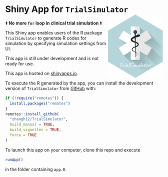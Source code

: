 # Shiny App for `TrialSimulator` <img src="logo.png" align="right" width="175" />

**&#x2695; No more `for` loop in clinical trial simulation &#x2695;**

This Shiny app enables users of the R package `TrialSimulator` to generate R codes for simulation by specifying simulation settings from UI. 

This app is still under development and is not ready for use. 

This app is hosted on [shinyapps.io](https://bx7ttm-han-zhang.shinyapps.io/trialsimulatorstarter/). 

To execute the R generated by the app, you can install the development version of `TrialSimulator` from [GitHub](https://github.com/zhangh12/TrialSimulator) with:

``` r
if (!require("remotes")) {
  install.packages("remotes")
}
remotes::install_github(
  "zhangh12/TrialSimulator", 
  build_manual = TRUE, 
  build_vignettes = TRUE, 
  force = TRUE
)
```

To launch this app on your computer, clone this repo and execute
``` r
runApp()
```
in the folder containing `app.R`. 
